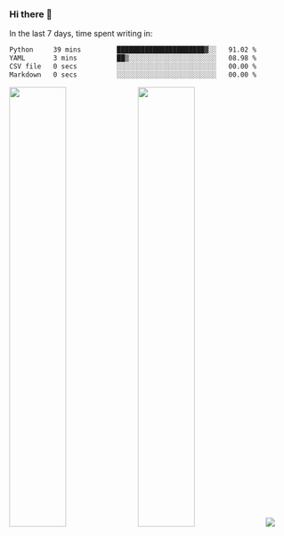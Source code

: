 ### Hi there 👋

In the last 7 days, time spent writing in:

<!--START_SECTION:waka-->

```txt
Python     39 mins         ██████████████████████▓░░   91.02 %
YAML       3 mins          ██▒░░░░░░░░░░░░░░░░░░░░░░   08.98 %
CSV file   0 secs          ░░░░░░░░░░░░░░░░░░░░░░░░░   00.00 %
Markdown   0 secs          ░░░░░░░░░░░░░░░░░░░░░░░░░   00.00 %
```

<!--END_SECTION:waka-->

<img src="https://wakatime.com/share/@jimtje/5d0c92de-08f8-4a72-8f2f-6a9693d1e318.svg" width=45% height=45%> <img src="https://wakatime.com/share/@jimtje/501498ae-bda5-4da7-a89d-b40bcdd5556d.svg" width=45% height=45%>
![](https://hit.yhype.me/github/profile?user_id=43537315)
